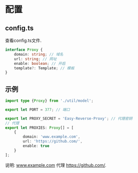# 配置
## config.ts
查看config.ts文件.
```Typescript
interface Proxy {
    domain: string; // 域名
    url: string; // 网址
    enable: boolean; // 开启
    template?: Template; // 模板
}
```
## 示例
```TypeScript
import type {Proxy} from './util/model';

export let PORT = 377; // 端口

export let PROXY_SECRET = 'Easy-Reverse-Proxy'; // 代理密钥
// 代理
export let PROXIES: Proxy[] = [
    {
        domain: 'www.example.com',
        url: 'https://github.com/',
        enable: true
    }
];
```
说明: www.example.com 代理 https://github.com/.